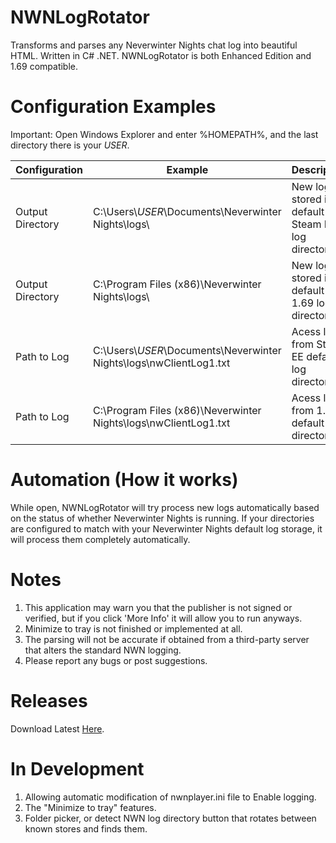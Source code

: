 # NWNLogRotator
Transforms and parses any Neverwinter Nights chat log into beautiful HTML. Written in C# .NET. NWNLogRotator is both Enhanced Edition and 1.69 compatible.

# Configuration Examples
Important: Open Windows Explorer and enter %HOMEPATH%, and the last directory there is your _USER_.
  
| Configuration  | Example | Description |
| ------------- | ------------- | ------------- |
| Output Directory | C:\Users\\_USER_\Documents\Neverwinter Nights\logs\ | New logs stored in default Steam EE log directory |
| Output Directory | C:\Program Files (x86)\Neverwinter Nights\logs\ | New logs stored in default 1.69 log directory |
| Path to Log | C:\Users\\_USER_\Documents\Neverwinter Nights\logs\nwClientLog1.txt | Acess log from Steam EE default log directory |
| Path to Log | C:\Program Files (x86)\Neverwinter Nights\logs\nwClientLog1.txt | Acess log from 1.69 default log directory |

# Automation (How it works)
While open, NWNLogRotator will try process new logs automatically based on the status of whether Neverwinter Nights is running. If your directories are configured to match with your Neverwinter Nights default log storage, it will process them completely automatically.

# Notes
1) This application may warn you that the publisher is not signed or verified, but if you click 'More Info' it will allow you to run anyways.
2) Minimize to tray is not finished or implemented at all.
3) The parsing will not be accurate if obtained from a third-party server that alters the standard NWN logging.
4) Please report any bugs or post suggestions. 

# Releases
Download Latest <a href="https://github.com/ravenmyst/NWNLogRotator/releases">Here</a>.

# In Development
1) Allowing automatic modification of nwnplayer.ini file to Enable logging.
2) The "Minimize to tray" features.
3) Folder picker, or detect NWN log directory button that rotates between known stores and finds them.
